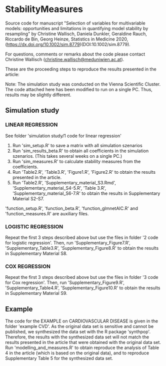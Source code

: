# StabilityMeasures


Source code for manuscript "Selection of variables for multivariable models: opportunities and limitations in quantifying model stability by resampling"
by Christine Wallisch, Daniela Dunkler, Geraldine Rauch, Riccardo de Bin, Georg Heinze, Statistics in Medicine 2020, (https://dx.doi.org/10.1002/sim.8779)(DOI:10.1002/sim.8779).

For questions, comments or remarks about the code please contact Christine Wallisch (christine.wallisch@meduniwien.ac.at).


These are the proceeding steps to reproduce the results presented in the article:

Note: The simulation study was conducted on the Vienna Scientific Cluster. The code attached here has been modified to run on a single PC. Thus, results may be slightly different.

## Simulation study

### LINEAR REGRESSION 

See folder 'simulation study/1 code for linear regression'

1. Run 'sim_setup.R' to save a matrix with all simulation szenarios
2. Run 'sim_results_beta.R' to obtain all coefficients in the simulation szenarios. (This takes several weeks on a single PC.)
3. Run 'sim_measures.R' to calculate stability measures from the coefficients. 
4. Run 'Table2.R', 'Table3.R', 'Figure1.R', 'Figure2.R' to obtain the results presented in the article.
5. Run 'Table2.R', 'Supplementary_material_S3.Rmd', 'Supplementary_material_S4-5.R', 'Table 3.R', 'Supplementary_material_S6-7.R' to obtain the results in Supplementary Material S2-S7.

'function_setup.R', 'function_beta.R', 'function_glmnetAIC.R' and 'function_measures.R' are auxiliary files.


### LOGISTIC REGRESSION

Repeat the first 3 steps described above but use the files in folder '2 code for logistic regression'.
Then, run 'Supplementary_Figure7.R', 'Supplementary_Table3.R', 'Supplementary_Figure8.R' to obtain the results in Supplementary Material S8.


### COX REGRESSION

Repeat the first 3 steps described above but use the files in folder '3 code for Cox regression'.
Then, run 'Supplementary_Figure9.R', 'Supplementary_Table4.R', 'Supplementary_Figure10.R' to obtain the results in Supplementary Material S9.

## Example

The code for the EXAMPLE on CARDIOVASCULAR DISEASE is given in the folder 'example CVD'. 
As the original data set is sensitive and cannot be published, we synthesized the data set with the R package 'synthpop'. 
Therefore, the results with the synthesized data set will not match the results presented in the article that were obtained with the original data set.
Run 'modelling_and_measures.R' to obtain reproduce the analysis of Table 4 in the article (which is based on the original data), and to reproduce Supplementary Table 5 for the synthesized data set.
